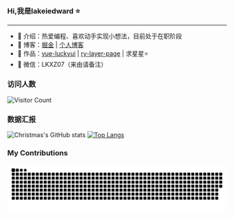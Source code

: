 ### Hi,我是lakeiedward ⭐
<hr>

- 🧑 介绍：热爱编程、喜欢动手实现小想法，目前处于在职阶段
- 📃 博客：<a href="https://juejin.cn/user/932805559720567/posts" target='_blank'>掘金</a> | <a href="http://43.142.176.173/lakeiedward/" target='_blank'>个人博客</a>
- 📌 作品：<a href="https://github.com/lakei-edward/lucky-ui">vue-luckyui</a> | <a href="https://github.com/lakei-edward/ry-layer-page">ry-layer-page</a> | 求星星⭐️
- 💬 微信：LKXZ07（来由请备注）

### 访问人数
 ![Visitor Count](https://profile-counter.glitch.me/Christmas/count.svg) 

### 数据汇报
![Christmas's GitHub stats](https://github-readme-stats.vercel.app/api?username=lakei-edward&show_icons=true&theme=tokyonight)
[![Top Langs](https://github-readme-stats.vercel.app/api/top-langs/?username=lakei-edward&layout=compact&theme=tokyonight)](https://github.com/anuraghazra/github-readme-stats)

### My Contributions
![](https://raw.githubusercontent.com/lakei-edward/lakei-edward/main/assets/github-contribution-grid-snake.svg)

<!---
lakei-edward/lakei-edward is a ✨ special ✨ repository because its `README.md` (this file) appears on your GitHub profile.
You can click the Preview link to take a look at your changes.
--->
